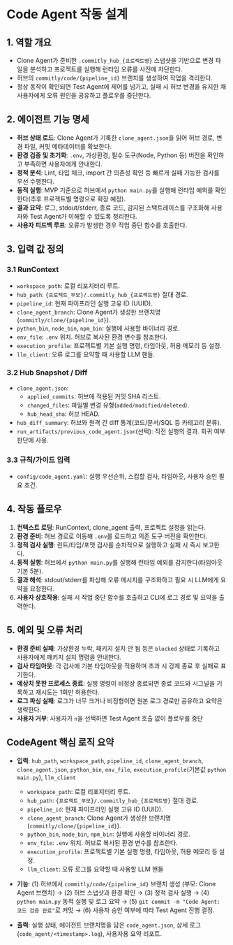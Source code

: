 # Code Agent 작동 설계

## 1. 역할 개요
- Clone Agent가 준비한 `.commitly_hub_{프로젝트명}` 스냅샷을 기반으로 변경 파일을 분석하고 프로젝트를 실행해 런타임 오류를 사전에 차단한다.
- 허브의 `commitly/code/{pipeline_id}` 브랜치를 생성하여 작업을 격리한다.
- 정상 동작이 확인되면 Test Agent에 제어를 넘기고, 실패 시 허브 변경을 유지한 채 사용자에게 오류 원인을 공유하고 플로우를 중단한다.

## 2. 에이전트 기능 명세
- **허브 상태 로드**: Clone Agent가 기록한 `clone_agent.json`을 읽어 허브 경로, 변경 파일, 커밋 메타데이터를 확보한다.
- **환경 검증 및 초기화**: `.env`, 가상환경, 필수 도구(Node, Python 등) 버전을 확인하고 부족하면 사용자에게 안내한다.
- **정적 분석**: Lint, 타입 체크, import 간 의존성 확인 등 빠르게 실패 가능한 검사를 우선 수행한다.
- **동적 실행**: MVP 기준으로 허브에서 `python main.py`를 실행해 런타임 예외를 확인한다(추후 프로젝트별 명령으로 확장 예정).
- **결과 요약**: 로그, stdout/stderr, 종료 코드, 감지된 스택트레이스를 구조화해 사용자와 Test Agent가 이해할 수 있도록 정리한다.
- **사용자 피드백 루프**: 오류가 발생한 경우 작업 중단 함수를 호출한다.

## 3. 입력 값 정의
### 3.1 RunContext
- `workspace_path`: 로컬 리포지터리 루트.
- `hub_path`: `{프로젝트_부모}/.commitly_hub_{프로젝트명}` 절대 경로.
- `pipeline_id`: 현재 파이프라인 실행 고유 ID (UUID).
- `clone_agent_branch`: Clone Agent가 생성한 브랜치명 (`commitly/clone/{pipeline_id}`).
- `python_bin`, `node_bin`, `npm_bin`: 실행에 사용할 바이너리 경로.
- `env_file`: `.env` 위치. 허브로 복사된 환경 변수를 참조한다.
- `execution_profile`: 프로젝트별 기본 실행 명령, 타임아웃, 허용 메모리 등 설정.
- `llm_client`: 오류 로그를 요약할 때 사용할 LLM 핸들.

### 3.2 Hub Snapshot / Diff
- `clone_agent.json`:
  - `applied_commits`: 허브에 적용된 커밋 SHA 리스트.
  - `changed_files`: 파일별 변경 유형(`added/modified/deleted`).
  - `hub_head_sha`: 허브 HEAD.
- `hub_diff_summary`: 허브와 원격 간 diff 통계(코드/문서/SQL 등 카테고리 분류).
- `run_artifacts/previous_code_agent.json`(선택): 직전 실행의 결과. 회귀 여부 판단에 사용.

### 3.3 규칙/가이드 입력
- `config/code_agent.yaml`: 실행 우선순위, 스킵할 검사, 타임아웃, 사용자 승인 필요 조건.

## 4. 작동 플로우
1. **컨텍스트 로딩**: RunContext, clone_agent 출력, 프로젝트 설정을 읽는다.
2. **환경 준비**: 허브 경로로 이동해 `.env`를 로드하고 의존 도구 버전을 확인한다.
3. **정적 검사 실행**: 린트/타입/포맷 검사를 순차적으로 실행하고 실패 시 즉시 보고한다.
4. **동적 실행**: 허브에서 `python main.py`를 실행해 런타임 예외를 감지한다(타임아웃 기본 5분).
5. **결과 해석**: stdout/stderr를 파싱해 오류 메시지를 구조화하고 필요 시 LLM에게 요약을 요청한다.
6. **사용자 상호작용**: 실패 시 작업 중단 함수를 호출하고 CLI에 로그 경로 및 요약을 출력한다.

## 5. 예외 및 오류 처리
- **환경 준비 실패**: 가상환경 누락, 패키지 설치 안 됨 등은 `blocked` 상태로 기록하고 사용자에게 패키지 설치 명령을 안내한다.
- **검사 타임아웃**: 각 검사에 기본 타임아웃을 적용하며 초과 시 강제 종료 후 실패로 표기한다.
- **예상치 못한 프로세스 종료**: 실행 명령이 비정상 종료되면 종료 코드와 시그널을 기록하고 재시도는 1회만 허용한다.
- **로그 파싱 실패**: 로그가 너무 크거나 비정형이면 원본 로그 경로만 공유하고 요약은 생략한다.
- **사용자 거부**: 사용자가 `n`을 선택하면 Test Agent 호출 없이 플로우를 중단


## CodeAgent 핵심 로직 요약
- **입력**: `hub_path`, `workspace_path`, `pipeline_id`, `clone_agent_branch`, `clone_agent.json`, `python_bin`, `env_file`, `execution_profile`(기본값 `python main.py`), `llm_client`
   - `workspace_path`: 로컬 리포지터리 루트.
   - `hub_path`: `{프로젝트_부모}/.commitly_hub_{프로젝트명}` 절대 경로.
   - `pipeline_id`: 현재 파이프라인 실행 고유 ID (UUID).
   - `clone_agent_branch`: Clone Agent가 생성한 브랜치명 (`commitly/clone/{pipeline_id}`).
   - `python_bin`, `node_bin`, `npm_bin`: 실행에 사용할 바이너리 경로.
   - `env_file`: `.env` 위치. 허브로 복사된 환경 변수를 참조한다.
   - `execution_profile`: 프로젝트별 기본 실행 명령, 타임아웃, 허용 메모리 등 설정.
   - `llm_client`: 오류 로그를 요약할 때 사용할 LLM 핸들

- **기능**: (1) 허브에서 `commitly/code/{pipeline_id}` 브랜치 생성 (부모: Clone Agent 브랜치) → (2) 허브 스냅샷과 환경 확인 → (3) 정적 검사 실행 → (4) `python main.py` 동적 실행 및 로그 요약 → (5) `git commit -m "Code Agent: 코드 검증 완료"`로 커밋 → (6) 사용자 승인 여부에 따라 Test Agent 진행 결정.
- **출력**: 실행 상태, 에이전트 브랜치명을 담은 `code_agent.json`, 상세 로그(`code_agent/<timestamp>.log`), 사용자용 요약 리포트.
